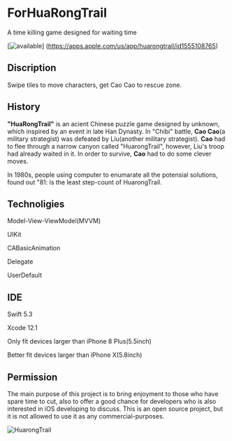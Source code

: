 # ForHuaRongTrail
A time killing game designed for waiting time  

[![available](https://user-images.githubusercontent.com/63318597/115793585-603f8a00-a39a-11eb-8f81-26662c964009.png)]
(https://apps.apple.com/us/app/huarongtrail/id1555108765)

## Discription
Swipe tiles to move characters, get Cao Cao to rescue zone.

## History
**"HuaRongTrail"** is an acient Chinese puzzle game designed by unknown, which inspired by an event in late Han Dynasty. In "Chibi" battle, **Cao Cao**(a military strategist) was defeated by Liu(another military strategist). **Cao** had to flee through a narrow canyon called "HuarongTrail", however, Liu's troop had already  waited in it. In order to survive, **Cao** had to do some clever moves.

In 1980s, people using computer to enumarate all the potensial solutions, found out "81: is the least step-count of HuarongTrail.

## Technoligies
Model-View-ViewModel(MVVM)

UIKit

CABasicAnimation

Delegate

UserDefault

## IDE
Swift 5.3

Xcode 12.1

Only fit devices larger than iPhone 8 Plus(5.5inch)

Better fit devices larger than iPhone X(5.8inch)

## Permission
The main purpose of this project is to bring enjoyment to those who have spare time to cut, also to offer a good chance for developers who is also interested in iOS developing to discuss. This is an open source project, but it is not allowed to use it as any commercial-purposes. 


![HuarongTrail](https://user-images.githubusercontent.com/63318597/99622750-c5144400-29f8-11eb-95ae-d1ca670683e4.gif)

